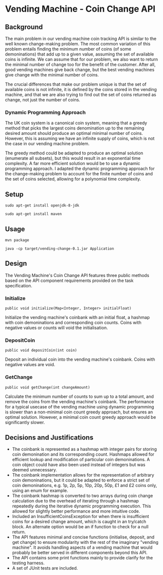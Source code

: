 # Vending Machine - Coin Change API

## Background

The main problem in our vending machine coin tracking API is similar to the well known change-making problem. The most common variation of this problem entails finding the minimum number of coins (of some demoninations) that add up to a given value, assuming the set of available coins is infinite. We can assume that for our problem, we also want to return the minimal number of change too for the benefit of the customer. After all, good vending machines give back change, but the best vending machines give change with the minimal number of coins.

The crucial differences that make our problem unique is that the set of available coins is not infinite, it is defined by the coins stored in the vending machine, and that we are also trying to find out the set of coins returned as change, not just the number of coins.

### Dynamic Programming Approach

The UK coin system is a canonical coin system, meaning that a greedy method that picks the largest coins denomination up to the remaining desired amount should produce an optimal minimal number of coins. However, this is assuming we have an infinite supply of coins, which is not the case in our vending machine problem.

The greedy method could be adapted to produce an optimal solution (enumerate all subsets), but this would result in an exponential time complexity. A far more efficient solution would be to use a dynamic programming approach. I adapted the dynamic programming approach for the change-making problem to account for the finite number of coins and the set of coins selected, allowing for a polynomial time complexity.

## Setup
`sudo apt-get install openjdk-8-jdk` 

`sudo apt-get install maven` 
## Usage
`mvn package` 

`java -cp target/vending-change-0.1.jar Application` 

## Design

The Vending Machine's Coin Change API features three public methods based on the API component requirements provided on the task specification. 

### Initialize
`public void initialize(Map<Integer, Integer> initialFloat)`

Initialize the vending machine's coinbank with an initial float, a hashmap with coin demoninations and corresponding coin counts. Coins with negative values or counts will void the initialisation.

### DepositCoin
`public void depositCoin(int coin)` 

Deposit an individual coin into the vending machine's coinbank. Coins with negative values are void.

### GetChange
`public void getChange(int changeAmount)` 

Calculate the minimum number of counts to sum up to a total amount, and remove the coins from the vending machine's coinbank. The performance for a typical usecase of the vending machine using dynamic programming is slower than a non-minimal coin count greedy approach, but ensures an optimal solution. However, a minimal coin count greedy approach would be significantly slower.

## Decisions and Justifications

* The coinbank is represented as a hashmap with integer pairs for storing coin demonination and its corresponding count. Hashmaps allowed for efficient lookup and modification of particular coin demoninations. A coin object could have also been used instead of integers but was deemed unnecessary.
* The coinbank implementation allows for the representation of arbitrary coin demoninations, but it could be adapted to enforce a strict set of coin demoninations, e.g. 1p, 2p, 5p, 10p, 20p, 50p, £1 and £2 coins only, using an enum for example.
* The coinbank hashmap is converted to two arrays during coin change calculation due to the overhead of iterating through a hashmap repeatedly during the iterative dynamic programming execution. This allowed for slightly better performance and more intuitive code.
* Included an InsufficientCoinsException for when there is insufficient coins for a desired change amount, which is caught in an try/catch block. An alternate option would be an if function to check for a null return. 
* The API features minimal and concise functions (initialise, deposit, and get change) to ensure modularity with the rest of the imaginary "vending machine". It avoids handling aspects of a vending machine that would probably be better served in different components beyond this API. 
* The API contains some print functions mainly to provide clarify for the testing harness.
* A set of JUnit tests are included.